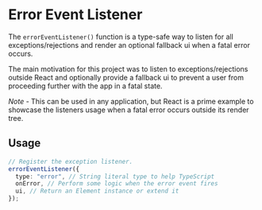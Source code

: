# Error Event Listener

The `errorEventListener()` function is a type-safe way to listen for all exceptions/rejections and render an optional fallback ui when a fatal error occurs.

The main motivation for this project was to listen to exceptions/rejections outside React and optionally provide a fallback ui to prevent a user from proceeding further with the app in a fatal state.

_Note_ - This can be used in any application, but React is a prime example to showcase the listeners usage when a fatal error occurs outside its render tree.

## Usage

```ts
// Register the exception listener.
errorEventListener({
  type: "error", // String literal type to help TypeScript
  onError, // Perform some logic when the error event fires
  ui, // Return an Element instance or extend it
});
```

